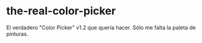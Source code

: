 # the-real-color-picker
El verdadero "Color Picker" v1.2 que quería hacer. Sólo me falta la paleta de pinturas.
